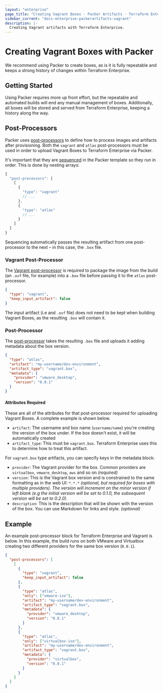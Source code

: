 ```yaml
---
layout: "enterprise"
page_title: "Creating Vagrant Boxes - Packer Artifacts - Terraform Enterprise"
sidebar_current: "docs-enterprise-packerartifacts-vagrant"
description: |-
  Creating Vagrant artifacts with Terraform Enterprise.
---
```


# Creating Vagrant Boxes with Packer

We recommend using Packer to create boxes, as is it is fully repeatable and
keeps a strong history of changes within Terraform Enterprise.

## Getting Started

Using Packer requires more up front effort, but the repeatable and automated
builds will end any manual management of boxes. Additionally, all boxes will be
stored and served from Terraform Enterprise, keeping a history along the way.

## Post-Processors

Packer uses
[post-processors](https://packer.io/docs/templates/post-processors.html) to
define how to process images and artifacts after provisioning. Both the
`vagrant` and `atlas` post-processors must be used in order to upload Vagrant
Boxes to Terraform Enterprise via Packer.

It's important that they are [sequenced](https://packer.io/docs/templates/post-processors.html)
in the Packer template so they run in order. This is done by nesting arrays:

```javascript
{
  "post-processors": [
    [
      {
        "type": "vagrant"
        // ...
      },
      {
        "type": "atlas"
        // ...
      }
    ]
  ]
}
```

Sequencing automatically passes the resulting artifact from one
post-processor to the next – in this case, the `.box` file.

### Vagrant Post-Processor

The [Vagrant post-processor](https://packer.io/docs/post-processors/vagrant.html) is required to package the image
from the build (an `.ovf` file, for example) into a `.box` file before
passing it to the `atlas` post-processor.

```json
{
  "type": "vagrant",
  "keep_input_artifact": false
}
```

The input artifact (i.e and `.ovf` file) does not need to be kept when building Vagrant Boxes,
as the resulting `.box` will contain it.

### Post-Processor

The [post-processor](https://packer.io/docs/post-processors/atlas.html) takes the resulting `.box` file and uploads it adding metadata about the box version.

```json
{
  "type": "atlas",
  "artifact": "my-username/dev-environment",
  "artifact_type": "vagrant.box",
  "metadata": {
    "provider": "vmware_desktop",
    "version": "0.0.1"
  }
}
```

#### Attributes Required

These are all of the attributes for that post-processor
required for uploading Vagrant Boxes. A complete example is shown below.

- `artifact`: The username and box name (`username/name`) you're creating the version
of the box under. If the box doesn't exist, it will be automatically
created
- `artifact_type`: This must be `vagrant.box`. Terraform Enterprise uses this to determine
how to treat this artifact.

For `vagrant.box` type artifacts, you can specify keys in the metadata block:

- `provider`: The Vagrant provider for the box. Common providers are
`virtualbox`, `vmware_desktop`, `aws` and so on _(required)_
- `version`: This is the Vagrant box version and is constrained to the
same formatting as in the web UI: `*.*.*` _(optional, but required for boxes
with multiple providers). The version will increment on the minor version if left blank (e.g the initial version will be set to 0.1.0, the subsequent version will be set to 0.2.0)._
- `description`: This is the description that will be shown with the
version of the box. You can use Markdown for links and style. _(optional)_

## Example

An example post-processor block for Terraform Enterprise and Vagrant is below. In this example,
the build runs on both VMware and Virtualbox creating two
different providers for the same box version (`0.0.1`).

```json
{
  "post-processors": [
    [
      {
        "type": "vagrant",
        "keep_input_artifact": false
      },
      {
        "type": "atlas",
        "only": ["vmware-iso"],
        "artifact": "my-username/dev-environment",
        "artifact_type": "vagrant.box",
        "metadata": {
          "provider": "vmware_desktop",
          "version": "0.0.1"
        }
      },
      {
        "type": "atlas",
        "only": ["virtualbox-iso"],
        "artifact": "my-username/dev-environment",
        "artifact_type": "vagrant.box",
        "metadata": {
          "provider": "virtualbox",
          "version": "0.0.1"
        }
      }
    ]
  ]
}
```

